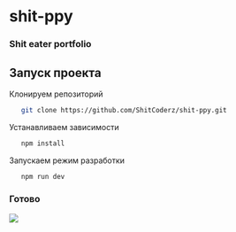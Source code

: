 # shit-ppy
### Shit eater portfolio

## Запуск проекта

Клонируем репозиторий

```bash
   git clone https://github.com/ShitCoderz/shit-ppy.git
```

Устанавливаем зависимости

```bash
   npm install
```

Запускаем режим разработки

```bash
   npm run dev
```

### Готово

<img src="https://github.com/ShitCoderz/.github/raw/ced3311c558ceb0fe6c25ee55da9a5ec8a159b53/profile/img/ppy.png">
